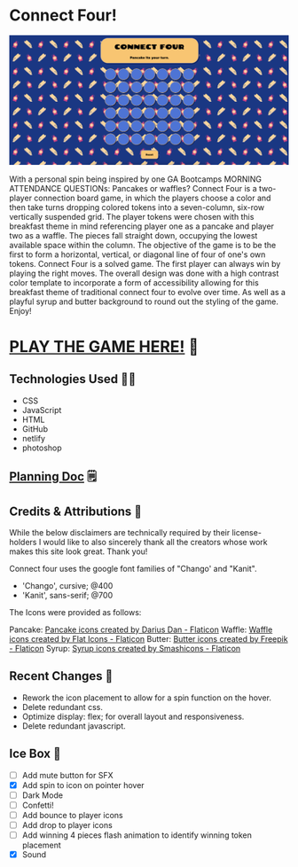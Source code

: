 # Connect Four!

![A completed game of Connect Four on a 7x6 board between pancakes and waffles.](./assets/readmeimg.png)


With a personal spin being inspired by one GA Bootcamps MORNING ATTENDANCE QUESTIONs: Pancakes or waffles? Connect Four is a two-player connection board game, in which the players choose a color and then take turns dropping colored tokens into a seven-column, six-row vertically suspended grid. The player tokens were chosen with this breakfast theme in mind referencing player one as a pancake and player two as a waffle. The pieces fall straight down, occupying the lowest available space within the column. The objective of the game is to be the first to form a horizontal, vertical, or diagonal line of four of one's own tokens. Connect Four is a solved game. The first player can always win by playing the right moves. The overall design was done with a high contrast color template to incorporate a form of accessibility allowing for this breakfast theme of traditional connect four to evolve over time. As well as a playful syrup and butter background to round out the styling of the game. Enjoy! 

# [PLAY THE GAME HERE!](https://connectfour-unit1project-jrobinson.netlify.app/) 🎲

## Technologies Used 👨‍💻

- CSS
- JavaScript
- HTML
- GitHub
- netlify
- photoshop

## [Planning Doc](https://docs.google.com/document/d/1-Gs42W7Ls-A1QS3JFA3NVNXFPTjL007KFdtw0VrpOtY/edit?usp=sharing) 🗒️

## Credits & Attributions 🙏

While the below disclaimers are technically required by their license-holders I would like to also sincerely thank all the creators whose work makes this site look great. Thank you!

Connect four uses the google font families of "Chango' and "Kanit".
- 'Chango', cursive; @400
- 'Kanit', sans-serif; @700

The Icons were provided as follows:

Pancake: 
<a href="https://www.flaticon.com/free-icons/pancake" title="pancake icons">Pancake icons created by Darius Dan - Flaticon</a>
Waffle: 
<a href="https://www.flaticon.com/free-icons/waffle" title="waffle icons">Waffle icons created by Flat Icons - Flaticon</a>
Butter: 
<a href="https://www.flaticon.com/free-icons/butter" title="Butter icons">Butter icons created by Freepik - Flaticon</a>
Syrup: 
<a href="https://www.flaticon.com/free-icons/syrup" title="syrup icons">Syrup icons created by Smashicons - Flaticon</a>

## Recent Changes 👏

- Rework the icon placement to allow for a spin function on the hover.
- Delete redundant css.
- Optimize display: flex; for overall layout and responsiveness.
- Delete redundant javascript.

## Ice Box 🍧

- [ ] Add mute button for SFX 
- [x] Add spin to icon on pointer hover
- [ ] Dark Mode
- [ ] Confetti!
- [ ] Add bounce to player icons
- [ ] Add drop to player icons
- [ ] Add winning 4 pieces flash animation to identify winning token placement
- [x] Sound